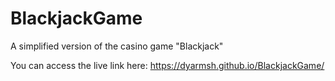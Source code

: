 # BlackjackGame
A simplified version of the casino game "Blackjack"

You can access the live link here: https://dyarmsh.github.io/BlackjackGame/
